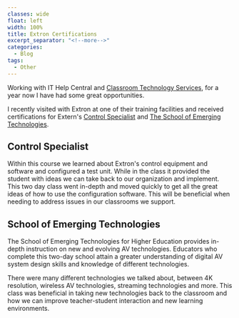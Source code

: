 ```yaml
---
classes: wide
float: left
width: 100%
title: Extron Certifications
excerpt_separator: "<!--more-->"
categories:
  - Blog
tags:
  - Other
---
```


Working with IT Help Central and [Classroom Technology Services](http://www.depts.ttu.edu/ithelpcentral/cts/), for a year now I have had some great opportunities.&nbsp;

I recently visited with Extron at one of their training facilities and received certifications for Extern's [Control Specialist](http://www.extron.com/training/controlspecialist.aspx?s=th07) and [The School of Emerging Technologies](http://www.extron.com/training/set.aspx?s=th07).&nbsp;

## Control Specialist

Within this course we learned about Extron's control equipment and software and configured a test unit. While in the class it provided the student with ideas we can take back to our organization and implement. This two day class went in-depth and moved quickly to get all the great ideas of how to use the configuration software. This will be beneficial when needing to address issues in our classrooms we support.&nbsp;

## School of Emerging Technologies

The School of Emerging Technologies for Higher Education provides in-depth instruction on new and evolving AV technologies. Educators who complete this two-day school attain a greater understanding of digital AV system design skills and knowledge of different technologies.

There were many different technologies we talked about, between 4K resolution, wireless AV technologies, streaming technologies and more. This class was beneficial in taking new technologies back to the classroom and how we can improve teacher-student interaction and new learning environments.&nbsp;
